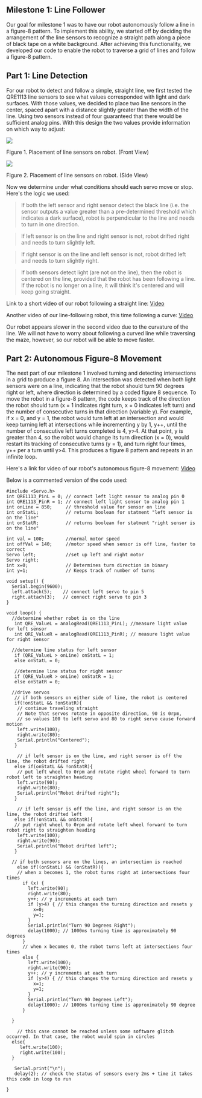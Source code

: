 ## Milestone 1: Line Follower

Our goal for milestone 1 was to have our robot autonomously follow a line in a figure-8 pattern. To implement this ability, we started off by deciding the arrangement of the line sensors to recognize a straight path along a piece of black tape on a white background. After achieving this functionality, we developed our code to enable the robot to traverse a grid of lines and follow a figure-8 pattern. 

## Part 1: Line Detection
For our robot to detect and follow a simple, straight line, we first tested the QRE1113 line sensors to see what values corresponded with light and dark surfaces. With those values, we decided to place two line sensors in the center, spaced apart with a distance slightly greater than the width of the line. Using two sensors instead of four guaranteed that there would be sufficient analog pins. With this design the two values provide information on which way to adjust:

![](./Milestone1/IMG_3845.JPG)

Figure 1. Placement of line sensors on robot. (Front View)

![](./Milestone1/IMG_3844.JPG)

Figure 2. Placement of line sensors on robot. (Side View)

Now we determine under what conditions should each servo move or stop. Here's the logic we used:
>If both the left sensor and right sensor detect the black line (i.e. the sensor outputs a value greater than a pre-determined threshold which indicates a dark surface), robot is perpendicular to the line and needs to turn in one direction.

>If left sensor is on the line and right sensor is not, robot drifted right and needs to turn slightly left.

>If right sensor is on the line and left sensor is not, robot drifted left and needs to turn slightly right.

>If both sensors detect light (are not on the line), then the robot is centered on the line, provided that the robot has been following a line. If the robot is no longer on a line, it will think it's centered and will keep going straight.

Link to a short video of our robot following a straight line: [Video](https://youtu.be/OisnwRRMmFI)

Another video of our line-following robot, this time following a curve: [Video](https://youtu.be/xKgfWW6A0Mw)

Our robot appears slower in the second video due to the curvature of the line. We will not have to worry about following a curved line while traversing the maze, however, so our robot will be able to move faster.

## Part 2: Autonomous Figure-8 Movement
The next part of our milestone 1 involved turning and detecting intersections in a grid to produce a figure 8. An intersection was detected when both light sensors were on a line, indicating that the robot should turn 90 degrees right or left, where direction is determined by a coded figure 8 sequence. To move the robot in a figure-8 pattern, the code keeps track of the direction the robot should turn (x = 1 indicates right turn, x = 0 indicates left turn) and the number of consecutive turns in that direction (variable y). For example, if x = 0, and y = 1, the robot would turn left at an intersection and would keep turning left at intersections while incrementing y by 1, y++, until the number of consecutive left turns completed is 4, y>4. At that point, y is greater than 4, so the robot would change its turn direction (x = 0), would restart its tracking of consecutive turns (y = 1), and turn right four times, y++ per a turn until y>4. This produces a figure 8 pattern and repeats in an infinite loop.

Here's a link for video of our robot's autonomous figure-8 movement:  [Video](https://youtu.be/ZuVscGUPQMY)

Below is a commented version of the code used:
```
#include <Servo.h>
int QRE1113_PinL = 0; // connect left light sensor to analog pin 0
int QRE1113_PinR = 1; // connect left light sensor to analog pin 1
int onLine = 850;     // threshold value for sensor on line
int onStatL;          // returns boolean for statment "left sensor is on the line"
int onStatR;          // returns boolean for statment "right sensor is on the line"

int val = 100;        //normal motor speed
int offVal = 140;     //motor speed when sensor is off line, faster to correct
Servo left;           //set up left and right motor
Servo right;
int x=0;              // Determines turn direction in binary
int y=1;              // Keeps track of number of turns

void setup() {
  Serial.begin(9600);
  left.attach(5);    // connect left servo to pin 5
  right.attach(3);   // connect right servo to pin 3
}

void loop() {
  //determine whether robot is on the line
   int QRE_ValueL = analogRead(QRE1113_PinL); //measure light value for left sensor
   int QRE_ValueR = analogRead(QRE1113_PinR); // measure light value for right sensor

  //determine line status for left sensor
   if (QRE_ValueL > onLine) onStatL = 1;
   else onStatL = 0;

   //determine line status for right sensor
   if (QRE_ValueR > onLine) onStatR = 1;
   else onStatR = 0;

  //drive servos
   // if both sensors on either side of line, the robot is centered
   if(!onStatL && !onStatR){
    // continue traveling straight
    // Note that servos rotate in opposite direction, 90 is 0rpm,
    // so values 100 to left servo and 80 to right servo cause forward motion
    left.write(100);            
    right.write(80);
    Serial.println("Centered");
   }

    // if left sensor is on the line, and right sensor is off the line, the robot drifted right
   else if(onStatL && !onStatR){
    // put left wheel to 0rpm and rotate right wheel forward to turn robot left to straighten heading
    left.write(90);            
    right.write(80);
    Serial.println("Robot drifted right");
   }

    // if left sensor is off the line, and right sensor is on the line, the robot drifted left
   else if(!onStatL && onStatR){
   // put right wheel to 0rpm and rotate left wheel forward to turn robot right to straighten heading
    left.write(100);            
    right.write(90);
    Serial.println("Robot drifted left");
   }
  
  // if both sensors are on the lines, an intersection is reached
    else if((onStatL) && (onStatR)){
    // when x becomes 1, the robot turns right at intersections four times
      if (x) {
        left.write(90);
        right.write(80);
        y++; // y increments at each turn
        if (y>4) { // this changes the turning direction and resets y
          x=0;
          y=1;
        }
        Serial.println("Turn 90 Degrees Right");
        delay(1000); // 1000ms turning time is approximately 90 degrees
      }
      // when x becomes 0, the robot turns left at intersections four times
      else {
        left.write(100);
        right.write(90);
        y++; // y increments at each turn
        if (y>4) { // this changes the turning direction and resets y
          x=1;
          y=1;
        }
        Serial.println("Turn 90 Degrees Left");     
        delay(1000); // 1000ms turning time is approximately 90 degree
      }
      
  }

    // this case cannot be reached unless some software glitch occurred. In that case, the robot would spin in circles
  else{
     left.write(100);
     right.write(100);
  }

   Serial.print("\n");
   delay(2); // check the status of sensors every 2ms + time it takes this code in loop to run
   
}
```

